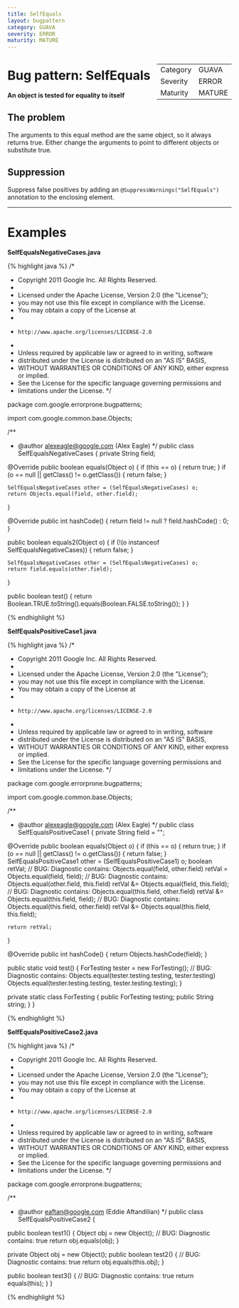 ```yaml
---
title: SelfEquals
layout: bugpattern
category: GUAVA
severity: ERROR
maturity: MATURE
---
```


<div style="float:right;"><table id="metadata">
<tr><td>Category</td><td>GUAVA</td></tr>
<tr><td>Severity</td><td>ERROR</td></tr>
<tr><td>Maturity</td><td>MATURE</td></tr>
</table></div>

# Bug pattern: SelfEquals
__An object is tested for equality to itself__

## The problem
The arguments to this equal method are the same object, so it always returns true.  Either change the arguments to point to different objects or substitute true.

## Suppression
Suppress false positives by adding an `@SuppressWarnings("SelfEquals")` annotation to the enclosing element.

----------

# Examples
__SelfEqualsNegativeCases.java__

{% highlight java %}
/*
 * Copyright 2011 Google Inc. All Rights Reserved.
 *
 * Licensed under the Apache License, Version 2.0 (the "License");
 * you may not use this file except in compliance with the License.
 * You may obtain a copy of the License at
 *
 *     http://www.apache.org/licenses/LICENSE-2.0
 *
 * Unless required by applicable law or agreed to in writing, software
 * distributed under the License is distributed on an "AS IS" BASIS,
 * WITHOUT WARRANTIES OR CONDITIONS OF ANY KIND, either express or implied.
 * See the License for the specific language governing permissions and
 * limitations under the License.
 */

package com.google.errorprone.bugpatterns;

import com.google.common.base.Objects;

/**
 * @author alexeagle@google.com (Alex Eagle)
 */
public class SelfEqualsNegativeCases {
  private String field;

  @Override
  public boolean equals(Object o) {
    if (this == o) {
      return true;
    }
    if (o == null || getClass() != o.getClass()) {
      return false;
    }

    SelfEqualsNegativeCases other = (SelfEqualsNegativeCases) o;
    return Objects.equal(field, other.field);
  }

  @Override
  public int hashCode() {
    return field != null ? field.hashCode() : 0;
  }
  
  public boolean equals2(Object o) {
    if (!(o instanceof SelfEqualsNegativeCases)) {
      return false;
    }
    
    SelfEqualsNegativeCases other = (SelfEqualsNegativeCases) o;
    return field.equals(other.field);
  }
  
  public boolean test() {
    return Boolean.TRUE.toString().equals(Boolean.FALSE.toString());
  }
}

{% endhighlight %}

__SelfEqualsPositiveCase1.java__

{% highlight java %}
/*
 * Copyright 2011 Google Inc. All Rights Reserved.
 *
 * Licensed under the Apache License, Version 2.0 (the "License");
 * you may not use this file except in compliance with the License.
 * You may obtain a copy of the License at
 *
 *     http://www.apache.org/licenses/LICENSE-2.0
 *
 * Unless required by applicable law or agreed to in writing, software
 * distributed under the License is distributed on an "AS IS" BASIS,
 * WITHOUT WARRANTIES OR CONDITIONS OF ANY KIND, either express or implied.
 * See the License for the specific language governing permissions and
 * limitations under the License.
 */

package com.google.errorprone.bugpatterns;

import com.google.common.base.Objects;

/**
 * @author alexeagle@google.com (Alex Eagle)
 */
public class SelfEqualsPositiveCase1 {
  private String field = "";

  @Override
  public boolean equals(Object o) {
    if (this == o) {
      return true;
    }
    if (o == null || getClass() != o.getClass()) {
      return false;
    }
    SelfEqualsPositiveCase1 other = (SelfEqualsPositiveCase1) o;
    boolean retVal;
    // BUG: Diagnostic contains: Objects.equal(field, other.field)
    retVal = Objects.equal(field, field);
    // BUG: Diagnostic contains: Objects.equal(other.field, this.field)
    retVal &= Objects.equal(field, this.field);
    // BUG: Diagnostic contains: Objects.equal(this.field, other.field)
    retVal &= Objects.equal(this.field, field);
    // BUG: Diagnostic contains: Objects.equal(this.field, other.field)
    retVal &= Objects.equal(this.field, this.field);
    
    return retVal;
  }

  @Override
  public int hashCode() {
    return Objects.hashCode(field);
  }
  
  public static void test() {
    ForTesting tester = new ForTesting();
    // BUG: Diagnostic contains: Objects.equal(tester.testing.testing, tester.testing)
    Objects.equal(tester.testing.testing, tester.testing.testing);
  }
  
  private static class ForTesting {
    public ForTesting testing;
    public String string;
  }
}

{% endhighlight %}

__SelfEqualsPositiveCase2.java__

{% highlight java %}
/*
 * Copyright 2011 Google Inc. All Rights Reserved.
 *
 * Licensed under the Apache License, Version 2.0 (the "License");
 * you may not use this file except in compliance with the License.
 * You may obtain a copy of the License at
 *
 *     http://www.apache.org/licenses/LICENSE-2.0
 *
 * Unless required by applicable law or agreed to in writing, software
 * distributed under the License is distributed on an "AS IS" BASIS,
 * WITHOUT WARRANTIES OR CONDITIONS OF ANY KIND, either express or implied.
 * See the License for the specific language governing permissions and
 * limitations under the License.
 */

package com.google.errorprone.bugpatterns;

/**
 * @author eaftan@google.com (Eddie Aftandilian)
 */
public class SelfEqualsPositiveCase2 {
  
  public boolean test1() {
    Object obj = new Object();
    // BUG: Diagnostic contains: true
    return obj.equals(obj);
  }
  
  private Object obj = new Object();
  public boolean test2() {
    // BUG: Diagnostic contains: true
    return obj.equals(this.obj);
  }
  
  public boolean test3() {
    // BUG: Diagnostic contains: true
    return equals(this);
  }
}

{% endhighlight %}

